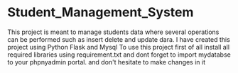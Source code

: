 # Student_Management_System
This project is meant to manage students data where several operations can be performed such as insert delete and update dara. I have created this project using Python Flask and Mysql
To use this project first of all install all required libraries using requirement.txt and dont forget to import mydatabse to your phpnyadmin portal. and don't hesitate to make changes in it
